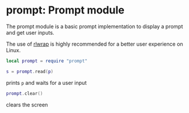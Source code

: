 # prompt: Prompt module

The prompt module is a basic prompt implementation to display a prompt
and get user inputs.

The use of [rlwrap](https://github.com/hanslub42/rlwrap) is highly
recommended for a better user experience on Linux.

``` lua
local prompt = require "prompt"
```

``` lua
s = prompt.read(p)
```

prints `p` and waits for a user input

``` lua
prompt.clear()
```

clears the screen
